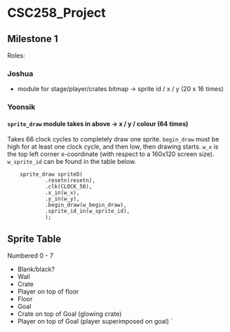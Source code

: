 # CSC258_Project

## Milestone 1

Roles:

### Joshua
* module for stage/player/crates bitmap -> sprite id / x / y (20 x 16 times)

### Yoonsik
#### `sprite_draw` module takes in above -> x / y / colour (64 times)
Takes 66 clock cycles to completely draw one sprite.
`begin_draw` must be high for at least one clock cycle, and then low, then drawing starts.
`w_x` is the top left corner x-coordinate (with respect to a 160x120 screen size).
`w_sprite_id` can be found in the table below.
```
    sprite_draw spriteD(
            .resetn(resetn),
            .clk(CLOCK_50),
            .x_in(w_x),
            .y_in(w_y),
            .begin_draw(w_begin_draw),
            .sprite_id_in(w_sprite_id),
            );
```

## Sprite Table
Numbered 0 - 7

* Blank/black?
* Wall
* Crate
* Player on top of floor
* Floor
* Goal
* Crate on top of Goal (glowing crate)
* Player on top of Goal (player superimposed on goal)
`
